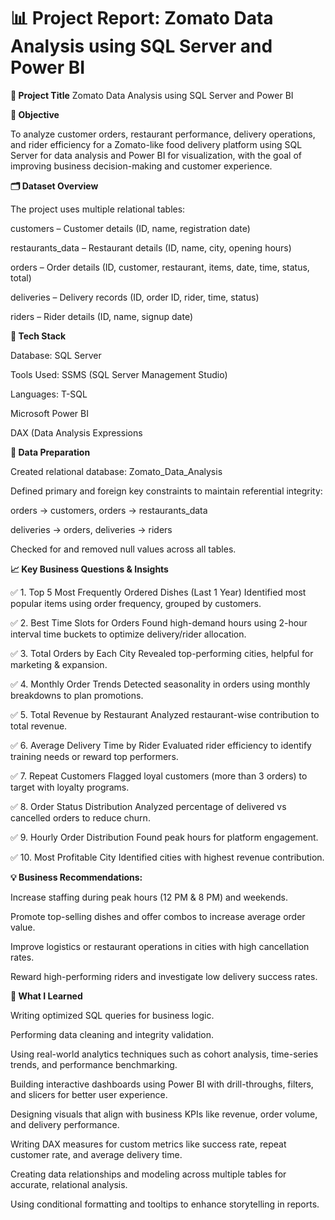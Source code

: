 # 📊 Project Report: Zomato Data Analysis using SQL Server and Power BI


**🧾 Project Title**
Zomato Data Analysis using SQL Server and Power BI


**📌 Objective**

To analyze customer orders, restaurant performance, delivery operations, and rider efficiency for a Zomato-like food delivery platform using SQL Server for data analysis and Power BI for visualization, with the goal of improving business decision-making and customer experience.


**🗂️ Dataset Overview**

The project uses multiple relational tables:

customers – Customer details (ID, name, registration date)

restaurants_data – Restaurant details (ID, name, city, opening hours)

orders – Order details (ID, customer, restaurant, items, date, time, status, total)

deliveries – Delivery records (ID, order ID, rider, time, status)

riders – Rider details (ID, name, signup date)


**🔧 Tech Stack**

Database: SQL Server

Tools Used: SSMS (SQL Server Management Studio)

Languages: T-SQL

Microsoft Power BI

DAX (Data Analysis Expressions


**🔐 Data Preparation**

Created relational database: Zomato_Data_Analysis

Defined primary and foreign key constraints to maintain referential integrity:

orders → customers, orders → restaurants_data

deliveries → orders, deliveries → riders

Checked for and removed null values across all tables.


**📈 Key Business Questions & Insights**

✅ 1. Top 5 Most Frequently Ordered Dishes (Last 1 Year)
Identified most popular items using order frequency, grouped by customers.

✅ 2. Best Time Slots for Orders
Found high-demand hours using 2-hour interval time buckets to optimize delivery/rider allocation.

✅ 3. Total Orders by Each City
Revealed top-performing cities, helpful for marketing & expansion.

✅ 4. Monthly Order Trends
Detected seasonality in orders using monthly breakdowns to plan promotions.

✅ 5. Total Revenue by Restaurant
Analyzed restaurant-wise contribution to total revenue.

✅ 6. Average Delivery Time by Rider
Evaluated rider efficiency to identify training needs or reward top performers.

✅ 7. Repeat Customers
Flagged loyal customers (more than 3 orders) to target with loyalty programs.

✅ 8. Order Status Distribution
Analyzed percentage of delivered vs cancelled orders to reduce churn.

✅ 9. Hourly Order Distribution
Found peak hours for platform engagement.

✅ 10. Most Profitable City
Identified cities with highest revenue contribution.


**💡 Business Recommendations:**

Increase staffing during peak hours (12 PM & 8 PM) and weekends.

Promote top-selling dishes and offer combos to increase average order value.

Improve logistics or restaurant operations in cities with high cancellation rates.

Reward high-performing riders and investigate low delivery success rates.


**🌟 What I Learned**

Writing optimized SQL queries for business logic.

Performing data cleaning and integrity validation.

Using real-world analytics techniques such as cohort analysis, time-series trends, and performance benchmarking.

Building interactive dashboards using Power BI with drill-throughs, filters, and slicers for better user experience.

Designing visuals that align with business KPIs like revenue, order volume, and delivery performance.

Writing DAX measures for custom metrics like success rate, repeat customer rate, and average delivery time.

Creating data relationships and modeling across multiple tables for accurate, relational analysis.

Using conditional formatting and tooltips to enhance storytelling in reports.
